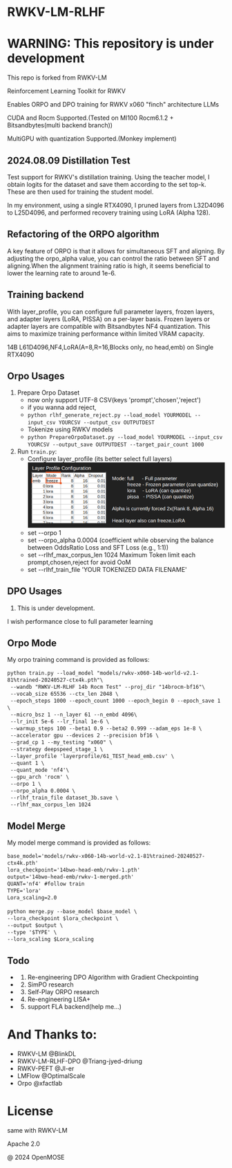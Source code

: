 # RWKV-LM-RLHF

# WARNING: This repository is under development
This repo is forked from RWKV-LM

Reinforcement Learning Toolkit for RWKV

Enables ORPO and DPO training for RWKV x060 "finch" architecture LLMs

CUDA and Rocm Supported.(Tested on MI100 Rocm6.1.2 + Bitsandbytes(multi backend branch))

MultiGPU with quantization Supported.(Monkey implement) 

## 2024.08.09 Distillation Test
Test support for RWKV's distillation training.
Using the teacher model, I obtain logits for the dataset and save them according to the set top-k. These are then used for training the student model.

In my environment, using a single RTX4090, I pruned layers from L32D4096 to L25D4096, and performed recovery training using LoRA (Alpha 128).

## Refactoring of the ORPO algorithm
A key feature of ORPO is that it allows for simultaneous SFT and aligning. By adjusting the orpo_alpha value, you can control the ratio between SFT and aligning.When the alignment training ratio is high, it seems beneficial to lower the learning rate to around 1e-6.

## Training backend
With layer_profile, you can configure full parameter layers, frozen layers, and adapter layers (LoRA, PISSA) on a per-layer basis.
Frozen layers or adapter layers are compatible with Bitsandbytes NF4 quantization.
This aims to maximize training performance within limited VRAM capacity.

14B L61D4096,NF4,LoRA(A=8,R=16,Blocks only, no head,emb) on Single RTX4090 


## Orpo Usages
1. Prepare Orpo Dataset
   - now only support UTF-8 CSV(keys 'prompt','chosen','reject')
   - if you wanna add reject, 
   - ```python rlhf_generate_reject.py --load_model YOURMODEL --input_csv YOURCSV --output_csv OUTPUTDEST ```
   - Tokenize using RWKV models
   - ```python PrepareOrpoDataset.py --load_model YOURMODEL --input_csv YOURCSV --output_save OUTPUTDEST --target_pair_count 1000 ```
2. Run `train.py`:
   - Configure layer_profile (its better select full layers)
   ![layerconfig.png](layerconfig.png)
   - set --orpo 1 
   - set --orpo_alpha 0.0004 (coefficient while observing the balance between OddsRatio Loss and SFT Loss (e.g., 1:1))
   - set --rlhf_max_corpus_len 1024 Maximum Token limit each prompt,chosen,reject for avoid OoM
   - set --rlhf_train_file 'YOUR TOKENIZED DATA FILENAME'
## DPO Usages
1. This is under development.

I wish performance close to full parameter learning


## Orpo Mode
My orpo training command is provided as follows:
```
python train.py --load_model "models/rwkv-x060-14b-world-v2.1-81%trained-20240527-ctx4k.pth"\
 --wandb "RWKV-LM-RLHF 14b Rocm Test" --proj_dir "14brocm-bf16"\
 --vocab_size 65536 --ctx_len 2048 \
 --epoch_steps 1000 --epoch_count 1000 --epoch_begin 0 --epoch_save 1 \
 --micro_bsz 1 --n_layer 61 --n_embd 4096\
 --lr_init 5e-6 --lr_final 1e-6 \
 --warmup_steps 100 --beta1 0.9 --beta2 0.999 --adam_eps 1e-8 \
 --accelerator gpu --devices 2 --precision bf16 \
 --grad_cp 1 --my_testing "x060" \
 --strategy deepspeed_stage_1 \
 --layer_profile 'layerprofile/61_TEST_head_emb.csv' \
 --quant 1 \
 --quant_mode 'nf4'\
 --gpu_arch 'rocm' \
 --orpo 1 \
 --orpo_alpha 0.0004 \
 --rlhf_train_file dataset_3b.save \
 --rlhf_max_corpus_len 1024
```

## Model Merge
My model merge command is provided as follows:
```
base_model='models/rwkv-x060-14b-world-v2.1-81%trained-20240527-ctx4k.pth'
lora_checkpoint='14bwo-head-emb/rwkv-1.pth'
output='14bwo-head-emb/rwkv-1-merged.pth'
QUANT='nf4' #follow train
TYPE='lora'
Lora_scaling=2.0

python merge.py --base_model $base_model \
--lora_checkpoint $lora_checkpoint \
--output $output \
--type '$TYPE' \
--lora_scaling $Lora_scaling
```

## Todo
   - 1. Re-engineering DPO Algorithm with Gradient Checkpointing
   - 2. SimPO research
   - 3. Self-Play ORPO research
   - 4. Re-engineering LISA+
   - 5. support FLA backend(help me...)


# And Thanks to:
   - RWKV-LM @BlinkDL
   - RWKV-LM-RLHF-DPO @Triang-jyed-driung
   - RWKV-PEFT @Jl-er
   - LMFlow @OptimalScale
   - Orpo @xfactlab




# License
same with RWKV-LM

Apache 2.0


@ 2024 OpenMOSE
